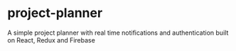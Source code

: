 # project-planner
A simple project planner with real time notifications and authentication built on React, Redux and Firebase

